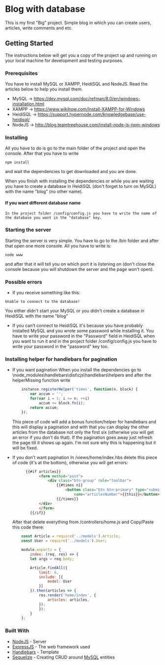 # Blog with database
This is my first "Big" project.
Simple blog in which you can create users, articles, write comments and etc.

## Getting Started
The instructions below will get you a copy of the project up and running 
on your local machine for development and testing purposes. 

### Prerequisites
You have to install MySQL or XAMPP, HeidiSQL and NodeJS. 
Read the articles below to help you install them.

- MySQL -> https://dev.mysql.com/doc/refman/8.0/en/windows-installation.html
- XAMPP -> https://www.wikihow.com/Install-XAMPP-for-Windows
- HeidiSQL -> https://support.hypernode.com/knowledgebase/use-heidisql/
- NodeJS -> http://blog.teamtreehouse.com/install-node-js-npm-windows

### Installing
All you have to do is go to the main folder of the project and open the console.
After that you have to write 

```
npm install
```

and wait the dependencies to get downloaded and you are done.

When you finish with installing the dependencies or while you are waiting you have to create a database in HeidiSQL (don't forget to turn on MySQL) with the name "blog" (no other name).

#### If you want different database name
	In the project folder /config/config.js you have to write the name of the database you want in the "database" key.

### Starting the server
Starting the server is very simple. You have to go to the /bin folder and after that open one more console.
All you have to write is: 
```
node www
```
and after that it will tell you on which port it is listening on (don't close the console because you will shutdown the server and the page won't open).

### Possible errors
- If you receive something like this:
```
Unable to connect to the database!
```
You either didn't start your MySQL or you didn't create a database in HeidiSQL with the name "blog"

- If you can't connect to HeidiSQL it's because you have probably installed MySQL and you wrote some 
password while installing it. You have to write your password in the "Password" field in HeidiSQL 
when you want to run it and in the project folder /config/config.js you have to write your password in the "password" key too.

### Installing helper for handlebars for pagination
- If you want pagination
	When you install the dependencies go to \node_modules\handlebars\dist\cjs\handlebars\helpers and after the helperMissing function write

	```javascript
		instance.registerHelper('times', function(n, block) {
			var accum = '';
			for(var i = 1; i <= n; ++i)
				accum += block.fn(i);
			return accum;
		});
	```

	This piece of code will add a bonus function/helper for handlebars and this will display a pagination and 
	with that you can display the other articles from the database not only the first six (otherwise you will get an error if you don't do that). 
	If the pagination goes away just refresh the page till it shows up again. I'm not sure why this is happening but it will be fixed.
	
- If you don't want pagination
	In /views/home/index.hbs delete this piece of code (it's at the bottom), otherwise you will get errors:
	
	```html
		  {{#if articles}}
				<form method="post">
					<div class="btn-group" role="toolbar">
						{{#times n}}
							<button class="btn btn-primary" type="submit" value="{{this}}"
								name="articlesNumber">{{this}}</button>
						{{/times}}
				</div>
				</form>
			{{/if}}
	```
	
	After that delete everything from /controllers/home.js and Copy/Paste this code there:
	```javascript
		const Article = require('../models').Article;
		const User = require('../models').User;

		module.exports = {
			index: (req, res) => {
			let args = req.body;

			Article.findAll({
				limit: 6,
				include: [{
					model: User
				}]
			}).then(articles => {
				res.render('home/index', {
					articles: articles,
				});
				});
			}
		};
	```

### Built With
- [NodeJS](https://nodejs.org/en/) - Server
- [ExpressJS](https://expressjs.com) - The web framework used
- [Handlebars](https://handlebarsjs.com) - Template
- [Sequelize](http://docs.sequelizejs.com) - Creating CRUD around [MySQL](https://www.mysql.com) entities
